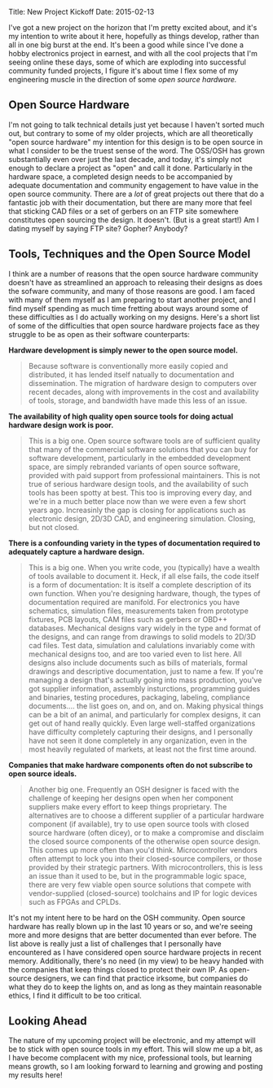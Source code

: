 Title: New Project Kickoff
Date: 2015-02-13

I've got a new project on the horizon that I'm pretty excited about, and it's my intention to write about it here, hopefully as things develop, rather than all in one big burst at the end.  It's been a good while since I've done a hobby electronics project in earnest, and with all the cool projects that I'm seeing online these days, some of which are exploding into successful community funded projects, I figure it's about time I flex some of my engineering muscle in the direction of some _open source hardware._

Open Source Hardware
--------------------
I'm not going to talk technical details just yet because I haven't sorted much out, but contrary to some of my older projects, which are all theoretically "open source hardware" my intention for this design is to be open source in what I consider to be the truest sense of the word.  The OSS/OSH has grown substantially even over just the last decade, and today, it's simply not enough to declare a project as "open" and call it done.  Particularly in the hardware space, a completed design needs to be accompanied by adequate documentation and community engagement to have value in the open source community.  There are a _lot_ of great projects out there that do a fantastic job with their documentation, but there are many more that feel that sticking CAD files or a set of gerbers on an FTP site somewhere constitutes open sourcing the design.  It doesn't.  (But is a great start!) Am I dating myself by saying FTP site?  Gopher?  Anybody?

Tools, Techniques and the Open Source Model
-------------------------------------------
I think are a number of reasons that the open source hardware community doesn't have as streamlined an approach to releasing their designs as does the sofware community, and many of those reasons are good.  I am faced with many of them myself as I am preparing to start another project, and I find myself spending as much time fretting about ways around some of these difficulties as I do actually working on my designs.  Here's a short list of some of the difficulties that open source hardware projects face as they struggle to be as open as their software counterparts:

 **Hardware development is simply newer to the open source model.**
 > Because software is conventionally more easily copied and distributed, it has lended itself natually to documentation and dissemination.  The migration of hardware design to computers over recent decades, along with improvements in the cost and availability of tools, storage, and bandwidth have made this less of an issue.
 
 **The availability of high quality open source tools for doing actual hardware design work is poor.**
 > This is a big one.  Open source software tools are of sufficient quality that many of the commercial software solutions that you can buy for software development, particularly in the embedded development space, are simply rebranded variants of open source software, provided with paid support from professional maintainers.  This is not true of serious hardware design tools, and the availability of such tools has been spotty at best.  This too is improving every day, and we're in a much better place now than we were even a few short years ago.  Increasinly the gap is closing for applications such as electronic design, 2D/3D CAD, and engineering simulation.  Closing, but not closed.
 
 **There is a confounding variety in the types of documentation required to adequately capture a hardware design.**
 > This is a big one.  When you write code, you (typically) have a wealth of tools available to document it.  Heck, if all else fails, the code itself is a form of documentation:  It is itself a complete description of its own function.  When you're designing hardware, though, the types of documentation required are manifold.  For electronics you have schematics, simulation files, measurements taken from prototype fixtures, PCB layouts, CAM files such as gerbers or OBD++ databases.  Mechanical designs vary widely in the type and format of the designs, and can range from drawings to solid models to 2D/3D cad files.  Test data, simulation and calulations invariably come with mechanical designs too, and are too varied even to list here.  All designs also include documents such as bills of materials, formal drawings and descriptive documentation, just to name a few. If you're managing a design that's actually going into mass production, you've got supplier information, assembly insturctions, programming guides and binaries, testing procedures, packaging, labeling, compliance documents.... the list goes on, and on, and on.  Making physical things can be a bit of an animal, and particularly for complex designs, it can get out of hand really quickly.  Even large well-staffed organizations have difficulty completely capturing their designs, and I personally have not seen it done completely in any organization, even in the most heavily regulated of markets, at least not the first time around.
 
 **Companies that make hardware components often do not subscribe to open source ideals.**  
 > Another big one. Frequently an OSH designer is faced with the challenge of keeping her designs open when her component suppliers make every effort to keep things proprietary.  The alternatives are to choose a different supplier of a particular hardware component (if available), try to use open source tools with closed source hardware (often dicey), or to make a compromise and disclaim the closed source components of the otherwise open source design.  This comes up more often than you'd think.  Microcontroller vendors often attempt to lock you into their closed-source compilers, or those provided by their strategic partners.  With microcontrollers, this is less an issue than it used to be, but in the programmable logic space, there are very few viable open source solutions that compete with vendor-supplied (closed-source) toolchains and IP for logic devices such as FPGAs and CPLDs.

It's not my intent here to be hard on the OSH community. Open source hardware has really blown up in the last 10 years or so, and we're seeing more and more designs that are better documented than ever before.  The list above is really just a list of challenges that I personally have encountered as I have considered open source hardware projects in recent memory.  Additionally, there's no need (in my view) to be heavy handed with the companies that keep things closed to protect their own IP.  As open-source designers, we can find that practice irksome, but companies do what they do to keep the lights on, and as long as they maintain reasonable ethics, I find it difficult to be too critical.

Looking Ahead
-------------
The nature of my upcoming project will be electronic, and my attempt will be to stick with open source tools in my effort.  This will slow me up a bit, as I have become complacent with my nice, professional tools, but learning means growth, so I am looking forward to learning and growing and posting my results here!